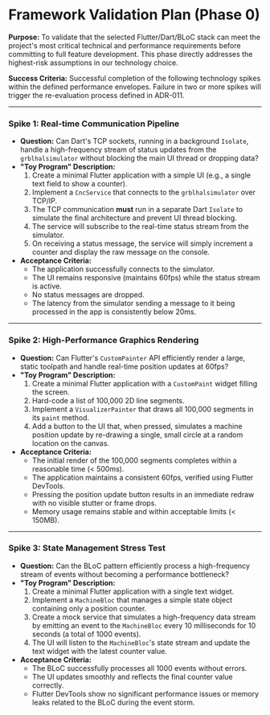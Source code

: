 # Framework Validation Plan (Phase 0)

**Purpose:** To validate that the selected Flutter/Dart/BLoC stack can meet the project's most critical technical and performance requirements before committing to full feature development. This phase directly addresses the highest-risk assumptions in our technology choice.

**Success Criteria:** Successful completion of the following technology spikes within the defined performance envelopes. Failure in two or more spikes will trigger the re-evaluation process defined in ADR-011.

---

### Spike 1: Real-time Communication Pipeline

*   **Question:** Can Dart's TCP sockets, running in a background `Isolate`, handle a high-frequency stream of status updates from the `grblhalsimulator` without blocking the main UI thread or dropping data?
*   **"Toy Program" Description:**
    1.  Create a minimal Flutter application with a simple UI (e.g., a single text field to show a counter).
    2.  Implement a `CncService` that connects to the `grblhalsimulator` over TCP/IP.
    3.  The TCP communication **must** run in a separate Dart `Isolate` to simulate the final architecture and prevent UI thread blocking.
    4.  The service will subscribe to the real-time status stream from the simulator.
    5.  On receiving a status message, the service will simply increment a counter and display the raw message on the console.
*   **Acceptance Criteria:**
    *   The application successfully connects to the simulator.
    *   The UI remains responsive (maintains 60fps) while the status stream is active.
    *   No status messages are dropped.
    *   The latency from the simulator sending a message to it being processed in the app is consistently below 20ms.

---

### Spike 2: High-Performance Graphics Rendering

*   **Question:** Can Flutter's `CustomPainter` API efficiently render a large, static toolpath and handle real-time position updates at 60fps?
*   **"Toy Program" Description:**
    1.  Create a minimal Flutter application with a `CustomPaint` widget filling the screen.
    2.  Hard-code a list of 100,000 2D line segments.
    3.  Implement a `VisualizerPainter` that draws all 100,000 segments in its `paint` method.
    4.  Add a button to the UI that, when pressed, simulates a machine position update by re-drawing a single, small circle at a random location on the canvas.
*   **Acceptance Criteria:**
    *   The initial render of the 100,000 segments completes within a reasonable time (< 500ms).
    *   The application maintains a consistent 60fps, verified using Flutter DevTools.
    *   Pressing the position update button results in an immediate redraw with no visible stutter or frame drops.
    *   Memory usage remains stable and within acceptable limits (< 150MB).

---

### Spike 3: State Management Stress Test

*   **Question:** Can the BLoC pattern efficiently process a high-frequency stream of events without becoming a performance bottleneck?
*   **"Toy Program" Description:**
    1.  Create a minimal Flutter application with a single text widget.
    2.  Implement a `MachineBloc` that manages a simple state object containing only a position counter.
    3.  Create a mock service that simulates a high-frequency data stream by emitting an event to the `MachineBloc` every 10 milliseconds for 10 seconds (a total of 1000 events).
    4.  The UI will listen to the `MachineBloc`'s state stream and update the text widget with the latest counter value.
*   **Acceptance Criteria:**
    *   The BLoC successfully processes all 1000 events without errors.
    *   The UI updates smoothly and reflects the final counter value correctly.
    *   Flutter DevTools show no significant performance issues or memory leaks related to the BLoC during the event storm.
